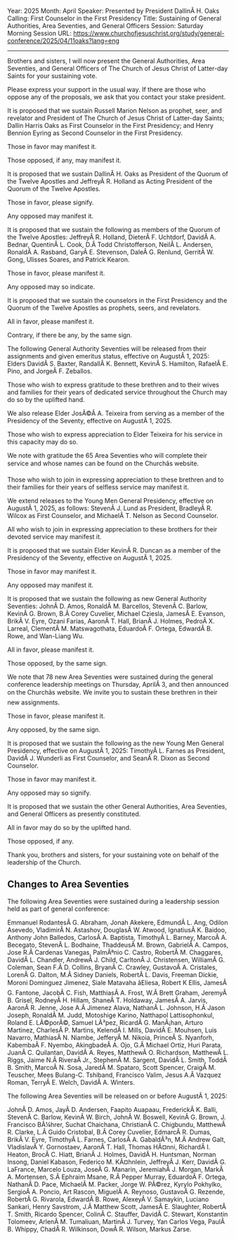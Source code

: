 Year: 2025
Month: April
Speaker: Presented by President DallinÂ H. Oaks
Calling: First Counselor in the First Presidency
Title: Sustaining of General Authorities, Area Seventies, and General Officers
Session: Saturday Morning Session
URL: https://www.churchofjesuschrist.org/study/general-conference/2025/04/11oaks?lang=eng

---

Brothers and sisters, I will now present the General Authorities, Area Seventies, and General Officers of The Church of Jesus Christ of Latter-day Saints for your sustaining vote.

Please express your support in the usual way. If there are those who oppose any of the proposals, we ask that you contact your stake president.

It is proposed that we sustain Russell Marion Nelson as prophet, seer, and revelator and President of The Church of Jesus Christ of Latter-day Saints; Dallin Harris Oaks as First Counselor in the First Presidency; and Henry Bennion Eyring as Second Counselor in the First Presidency.

Those in favor may manifest it.

Those opposed, if any, may manifest it.

It is proposed that we sustain DallinÂ H. Oaks as President of the Quorum of the Twelve Apostles and JeffreyÂ R. Holland as Acting President of the Quorum of the Twelve Apostles.

Those in favor, please signify.

Any opposed may manifest it.

It is proposed that we sustain the following as members of the Quorum of the Twelve Apostles: JeffreyÂ R. Holland, DieterÂ F. Uchtdorf, DavidÂ A. Bednar, QuentinÂ L. Cook, D.Â Todd Christofferson, NeilÂ L. Andersen, RonaldÂ A. Rasband, GaryÂ E. Stevenson, DaleÂ G. Renlund, GerritÂ W. Gong, Ulisses Soares, and Patrick Kearon.

Those in favor, please manifest it.

Any opposed may so indicate.

It is proposed that we sustain the counselors in the First Presidency and the Quorum of the Twelve Apostles as prophets, seers, and revelators.

All in favor, please manifest it.

Contrary, if there be any, by the same sign.

The following General Authority Seventies will be released from their assignments and given emeritus status, effective on AugustÂ 1, 2025: Elders DavidÂ S. Baxter, RandallÂ K. Bennett, KevinÂ S. Hamilton, RafaelÂ E. Pino, and JorgeÂ F. Zeballos.

Those who wish to express gratitude to these brethren and to their wives and families for their years of dedicated service throughout the Church may do so by the uplifted hand.

We also release Elder JosÃ©Â A. Teixeira from serving as a member of the Presidency of the Seventy, effective on AugustÂ 1, 2025.

Those who wish to express appreciation to Elder Teixeira for his service in this capacity may do so.

We note with gratitude the 65 Area Seventies who will complete their service and whose names can be found on the Churchâs website.

Those who wish to join in expressing appreciation to these brethren and to their families for their years of selfless service may manifest it.

We extend releases to the Young Men General Presidency, effective on AugustÂ 1, 2025, as follows: StevenÂ J. Lund as President, BradleyÂ R. Wilcox as First Counselor, and MichaelÂ T. Nelson as Second Counselor.

All who wish to join in expressing appreciation to these brothers for their devoted service may manifest it.

It is proposed that we sustain Elder KevinÂ R. Duncan as a member of the Presidency of the Seventy, effective on AugustÂ 1, 2025.

Those in favor may manifest it.

Any opposed may manifest it.

It is proposed that we sustain the following as new General Authority Seventies: JohnÂ D. Amos, RonaldÂ M. Barcellos, StevenÂ C. Barlow, KevinÂ G. Brown, B.Â Corey Cuvelier, Michael Cziesla, JamesÂ E. Evanson, BrikÂ V. Eyre, Ozani Farias, AaronÂ T. Hall, BrianÂ J. Holmes, PedroÂ X. Larreal, ClementÂ M. Matswagothata, EduardoÂ F. Ortega, EdwardÂ B. Rowe, and Wan-Liang Wu.

All in favor, please manifest it.

Those opposed, by the same sign.

We note that 78 new Area Seventies were sustained during the general conference leadership meetings on Thursday, AprilÂ 3, and then announced on the Churchâs website. We invite you to sustain these brethren in their new assignments.

Those in favor, please manifest it.

Any opposed, by the same sign.

It is proposed that we sustain the following as the new Young Men General Presidency, effective on AugustÂ 1, 2025: TimothyÂ L. Farnes as President, DavidÂ J. Wunderli as First Counselor, and SeanÂ R. Dixon as Second Counselor.

Those in favor may manifest it.

Any opposed may so signify.

It is proposed that we sustain the other General Authorities, Area Seventies, and General Officers as presently constituted.

All in favor may do so by the uplifted hand.

Those opposed, if any.

Thank you, brothers and sisters, for your sustaining vote on behalf of the leadership of the Church.


## Changes to Area Seventies

The following Area Seventies were sustained during a leadership session held as part of general conference:

Emmanuel RodantesÂ G. Abraham, Jonah Akekere, EdmundÂ L. Ang, Odilon Asevedo, VladimirÂ N. Astashov, DouglasÂ W. Atwood, IgnatiusÂ K. Baidoo, Anthony John Balledos, CarlosÂ A. Baptista, TimothyÂ L. Barney, MarcoÂ A. Becegato, StevenÂ L. Bodhaine, ThaddeusÂ M. Brown, GabrielÂ A. Campos, Jose R.Â Cardenas Vanegas, PalmÃªnio C. Castro, RobertÂ M. Chaggares, DavidÂ L. Chandler, AndrewÂ J. Child, CarltonÂ J. Christensen, WilliamÂ G. Coleman, Sean F.Â D. Collins, BryanÂ C. Crawley, GustavoÂ A. Cristales, LorenÂ G. Dalton, M.Â Sidney Daniels, RobertÂ L. Davis, Freeman Dickie, Moroni Dominguez Jimenez, Siale Matavaha âEliesa, Robert K Ellis, JamesÂ G. Fantone, JacobÂ C. Fish, MatthiasÂ A. Frost, W.Â Brett Graham, JeremyÂ B. Grisel, RodneyÂ H. Hillam, ShaneÂ T. Holdaway, JamesÂ A. Jarvis, AaronÂ R. Jenne, Jose A.Â Jimenez Alava, NathanÂ L. Johnson, H.Â Jason Joseph, RonaldÂ M. Judd, Motoshige Karino, Natthapol Lattisophonkul, Roland E. LÃ©porÃ©, Samuel LÃ³pez, RicardÂ G. ManÃ¡han, Arturo Martinez, CharlesÂ P. Martins, KelendÂ I. Mills, DavidÂ E. Mouhsen, Luis Navarro, MathiasÂ N. Niambe, JefferyÂ M. Nikoia, PrinceÂ S. Nyanforh, KabembaÂ F. Nyembo, AkingbadeÂ A. Ojo, G.Â Michael Ortiz, Huri Parata, JuanÂ C. Quilantan, DavidÂ A. Reyes, MatthewÂ O. Richardson, MatthewÂ L. Riggs, Jaime N.Â RiveraÂ Jr., StephenÂ M. Sargent, DavidÂ L. Smith, ToddÂ B. Smith, MarcoÂ N. Sosa, JaredÂ M. Spataro, Scott Spencer, CraigÂ M. Teuscher, Mees Bulang-C. Tshiband, Francisco Valim, Jesus A.Â Vazquez Roman, TerryÂ E. Welch, DavidÂ A. Winters.

The following Area Seventies will be released on or before AugustÂ 1, 2025:

JohnÂ D. Amos, JayÂ D. Andersen, Faapito Auapaau, FrederickÂ K. Balli, StevenÂ C. Barlow, KevinÂ W. Birch, JohnÂ W. Boswell, KevinÂ G. Brown, J. Francisco BÃ¼hrer, Suchat Chaichana, ChristianÂ C. Chigbundu, MatthewÂ R. Clarke, L.Â Guido Cristobal, B.Â Corey Cuvelier, EdmarcÂ R. Dumas, BrikÂ V. Eyre, TimothyÂ L. Farnes, CarlosÂ A. GabaldÃ³n, M.Â Andrew Galt, VladislavÂ Y. Gornostaev, AaronÂ T. Hall, Thomas HÃ¤nni, RichardÂ I. Heaton, BrocÂ C. Hiatt, BrianÂ J. Holmes, DavidÂ H. Huntsman, Norman Insong, Daniel Kabason, Federico M. KÃ¤hnlein, JeffreyÂ J. Kerr, DavidÂ G. LaFrance, Marcelo Louza, JoseÂ G. Manarin, JeremiahÂ J. Morgan, MarkÂ A. Mortensen, S.Â Ephraim Msane, R.Â Pepper Murray, EduardoÂ F. Ortega, NathanÂ D. Pace, MichaelÂ M. Packer, Jorge W. PÃ©rez, Kyrylo Pokhylko, SergioÂ A. Poncio, Art Rascon, MiguelÂ A. Reynoso, GustavoÂ G. Rezende, RobertÂ G. Rivarola, EdwardÂ B. Rowe, AlexeyÂ V. Samaykin, Luciano Sankari, Henry Savstrom, J.Â Matthew Scott, JamesÂ E. Slaughter, RobertÂ T. Smith, Ricardo Spencer, ColinÂ C. Stauffer, DavidÂ C. Stewart, Konstantin Tolomeev, ArlenÂ M. Tumaliuan, MartinÂ J. Turvey, Yan Carlos Vega, PaulÂ B. Whippy, ChadÂ R. Wilkinson, DowÂ R. Wilson, Markus Zarse.